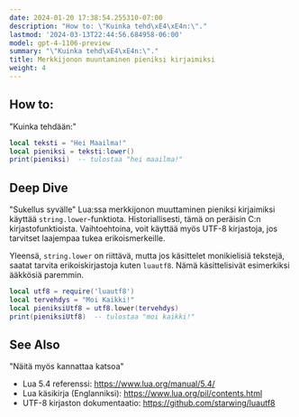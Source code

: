 ```yaml
---
date: 2024-01-20 17:38:54.255310-07:00
description: "How to: \"Kuinka tehd\xE4\xE4n:\"."
lastmod: '2024-03-13T22:44:56.684958-06:00'
model: gpt-4-1106-preview
summary: "\"Kuinka tehd\xE4\xE4n:\"."
title: Merkkijonon muuntaminen pieniksi kirjaimiksi
weight: 4
---
```


## How to:
"Kuinka tehdään:"
```Lua
local teksti = "Hei Maailma!"
local pieniksi = teksti:lower()
print(pieniksi)  -- tulostaa "hei maailma!"
```

## Deep Dive
"Sukellus syvälle"
Lua:ssa merkkijonon muuttaminen pieniksi kirjaimiksi käyttää `string.lower`-funktiota. Historiallisesti, tämä on peräisin C:n kirjastofunktioista. Vaihtoehtoina, voit käyttää myös UTF-8 kirjastoja, jos tarvitset laajempaa tukea erikoismerkeille.

Yleensä, `string.lower` on riittävä, mutta jos käsittelet monikielisiä tekstejä, saatat tarvita erikoiskirjastoja kuten `luautf8`. Nämä käsittelisivät esimerkiksi ääkkösiä paremmin.

```Lua
local utf8 = require('luautf8')
local tervehdys = "Moi Kaikki!"
local pieniksiUtf8 = utf8.lower(tervehdys)
print(pieniksiUtf8)  -- tulostaa "moi kaikki!"
```

## See Also
"Näitä myös kannattaa katsoa"
- Lua 5.4 referenssi: https://www.lua.org/manual/5.4/
- Lua käsikirja (Englanniksi): https://www.lua.org/pil/contents.html
- UTF-8 kirjaston dokumentaatio: https://github.com/starwing/luautf8
